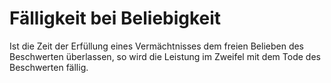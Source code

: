 # Fälligkeit bei Beliebigkeit

Ist die Zeit der Erfüllung eines Vermächtnisses dem freien Belieben des Beschwerten überlassen, so wird die Leistung im Zweifel mit dem Tode des Beschwerten fällig.